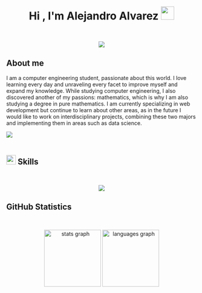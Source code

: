 
<h1 align="center"><b>Hi , I'm Alejandro Alvarez </b><img src="https://media.giphy.com/media/hvRJCLFzcasrR4ia7z/giphy.gif" width="35"></h1>
<!--  -->

<br>
<p align="center">
  <a href="https://github.com/DenverCoder1/readme-typing-svg">
  <img src="https://readme-typing-svg.herokuapp.com?font=Time+New+Roman&color=cyan&size=35&center=true&vCenter=true&width=600&height=100&lines=Computer+Engineering+Student;Web+Developer;Frontend+Developer;Backend+Developer">
</a>
</p>
	
## **About me**



<p>
	I am a computer engineering student, passionate about this world. I love learning every day and unraveling every facet to improve myself and expand my knowledge. While studying computer engineering, I also discovered another of my passions: mathematics, which is why I am also studying a degree in pure mathematics. I am currently specializing in web development but continue to learn about other areas, as in the future I would like to work on interdisciplinary projects, combining these two majors and implementing them in areas such as data science.
</p>



<img src="https://user-images.githubusercontent.com/73097560/115834477-dbab4500-a447-11eb-908a-139a6edaec5c.gif"><br><br>

## <img src="https://media2.giphy.com/media/QssGEmpkyEOhBCb7e1/giphy.gif?cid=ecf05e47a0n3gi1bfqntqmob8g9aid1oyj2wr3ds3mg700bl&rid=giphy.gif" width ="25"><b> Skills</b>
<br>

<p align="center">
  <a href="https://skillicons.dev">
    <img src="https://skillicons.dev/icons?i=py,js,ts,java,cs,html,css,nodejs,express,django,nextjs,react,unity,windows,linux,mysql,anaconda,discord,docker,figma,git,github,linkedin,npm,ps,vercel,vscode&perline=10" />
  </a>
</p>

## **GitHub Statistics**
<br>
<p align="center">
  <div align="center">
    <!-- Estadísticas del usuario -->
    <img src="https://github-readme-stats.vercel.app/api?username=Alvarezzzzz&hide_title=false&hide_rank=false&show_icons=true&include_all_commits=true&count_private=true&disable_animations=true&theme=algolia&locale=en&hide_border=false" height="150" alt="stats graph" />
    <!-- Idiomas más utilizados Alvarezzzzz--> 
    <img src="https://github-readme-stats.vercel.app/api/top-langs?username=Alvarezzzzz&locale=en&hide_title=false&layout=compact&card_width=320&langs_count=5&theme=algolia&hide_border=false" height="150" alt="languages graph" />
  </div>


</p>

